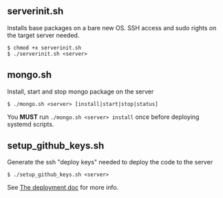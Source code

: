 ## serverinit.sh
Installs base packages on a bare new OS.
SSH access and sudo rights on the target server needed.

```
$ chmod +x serverinit.sh
$ ./serverinit.sh <server>
```

## mongo.sh
Install, start and stop mongo package on the server

```
$ ./mongo.sh <server> [install|start|stop|status]
```

You **MUST** run `./mongo.sh <server> install` once before deploying systemd scripts.

## setup_github_keys.sh
Generate the ssh "deploy keys" needed to deploy the code to the server
```
$ ./setup_github_keys.sh <server> 
```

See [The deployment doc](../../docs/deployment.md) for more info.